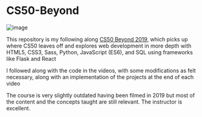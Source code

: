 # CS50-Beyond

![image](https://github.com/Mihik197/CS50-Beyond/assets/68446144/d0936f4f-12cb-4763-bc1c-2b9e98619ab0)


This repository is my following along [CS50 Beyond 2019](https://www.youtube.com/playlist?list=PLhQjrBD2T381Q6R1jRxgXknYO7VuTYPBI), which picks up where CS50 leaves off and explores web development in more depth with HTML5, CSS3, Sass, Python, JavaScript (ES6), and SQL using frameworks like Flask and React

I followed along with the code in the videos, with some modifications as felt necessary, along with an implementation of the projects at the end of each video

The course is very slightly outdated having been filmed in 2019 but most of the content and the concepts taught are still relevant. The instructor is excellent.
